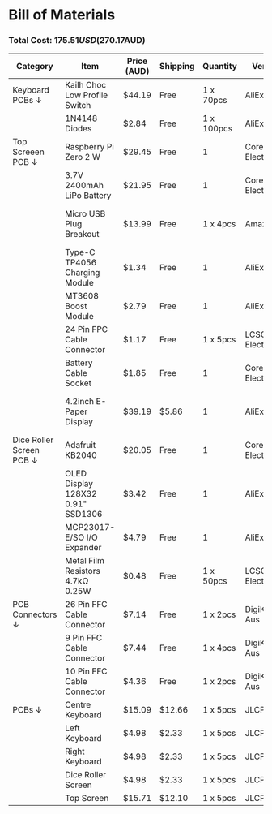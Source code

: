 # Bill of Materials

### Total Cost: $175.51USD ($270.17AUD)

|         Category         |               Item                | Price (AUD) | Shipping |  Quantity  |      Vendor      | Notes/Considerations |         Link         |
|--------------------------|-----------------------------------|-------------|----------|------------|------------------|----------------------|----------------------|
|      Keyboard PCBs ↓     |   Kailh Choc Low Profile Switch   |    $44.19   |   Free   | 1 x 70pcs  |    AliExpress    |                      | [Kailh Choc Low Profile Switch](https://www.aliexpress.com/item/1005008576630923.html) |
|                          |           1N4148 Diodes           |    $2.84    |   Free   | 1 x 100pcs |    AliExpress    |                      | [1N4148 Diodes](https://www.aliexpress.com/item/4000142272546.html) |
|     Top Screeen PCB ↓    |       Raspberry Pi Zero 2 W       |    $29.45   |   Free   |     1      | Core Electronics | Somehow cheaper than AliExpress and is local | [Raspberry Pi Zero 2 W](https://core-electronics.com.au/raspberry-pi-zero-2-w-wireless.html) |
|                          |     3.7V 2400mAh LiPo Battery     |    $21.95   |   Free   |     1      | Core Electronics | Cheaper AliExpress options don't deliver until September | [3.7V 2400mAh LiPo Battery](https://core-electronics.com.au/polymer-lithium-ion-battery-2400mah.html) |
|                          |      Micro USB Plug Breakout      |    $13.99   |   Free   |  1 x 4pcs  |     AmazonAU     | Only option but should arrive July 30 - Aug 5 so hopefully it comes in time. | [USB MicroB Plug Breakout Board](https://www.amazon.com.au/Treedix-Breakout-Connector-Compatible-Electronics/dp/B09W2QHL2P) |
|                          |   Type-C TP4056 Charging Module   |    $1.34    |   Free   |     1      |    AliExpress    |                      | [DIY Type-C USB 5V 1A 18650 TP4056](https://www.aliexpress.com/item/1005008058129330.html) |
|                          |        MT3608 Boost Module        |    $2.79    |   Free   |     1      |    AliExpress    |                      | [MT3608 Boost Module](https://www.aliexpress.com/item/1005006361814667.html) |
|                          |     24 Pin FPC Cable Connector    |    $1.17    |   Free   |  1 x 5pcs  | LCSC Electronics | This may be wrong, need to check | [BOOMELE(Boom Precision Elec) 0.5-24P FG](https://www.lcsc.com/product-detail/FFC-FPC-Flat-Flexible-Connector-Assemblies_BOOMELE-Boom-Precision-Elec-0-5-24P-FG_C20688.html) |
|                          |        Battery Cable Socket       |    $1.85    |   Free   |     1      | Core Electronics | This may be wrong, need to check | [JST Right-Angle Connector - SMD 2-Pin](https://core-electronics.com.au/jst-right-angle-connector-smd-2-pin-black.html) |
|                          |      4.2inch E-Paper Display      |    $39.19   |   $5.86  |     1      |    AliExpress    |                      | [4.2 inch 3-Colour E-Ink display module (400x300 Pixels)](https://www.aliexpress.com/item/1005008589532618.html) |
| Dice Roller Screen PCB ↓ |         Adafruit KB2040           |    $20.05   |   Free   |     1      | Core Electronics |                      | [RP2040 Kee Boar Driver](https://core-electronics.com.au/adafruit-kb2040-rp2040-kee-boar-driver.html) |
|                          | OLED Display 128X32 0.91" SSD1306 |    $3.42    |   Free   |     1      |    AliExpress    |                      | [0.91 inch OLED Display Module - White](https://www.aliexpress.com/item/1005006010896161.html) |
|                          |    MCP23017-E/SO I/O Expander     |    $4.79    |   Free   |     1      |    AliExpress    |                      | [MCP23017-E/SO SOP28](https://www.aliexpress.com/item/1005008727662692.html) |
|                          |  Metal Film Resistors 4.7kΩ 0.25W |    $0.48    |   Free   |  1 x 50pcs | LCSC Electronics |                      | [UNI-ROYAL(Uniroyal Elec) MFR0W4F4701A50](https://www.lcsc.com/product-detail/Through-Hole-Resistors_UNI-ROYAL-Uniroyal-Elec-MFR0W4F4701A50_C57204.html) |
|     PCB Connectors ↓     |    26 Pin FFC Cable Connector     |    $7.14    |   Free   |  1 x 2pcs  |    DigiKey Aus   |                      | [FH12-26S-0.5SH(55)](https://www.digikey.com.au/en/products/detail/hirose-electric-co-ltd/FH12-26S-0-5SH-55/1110323?srsltid=AfmBOopqF7o7ptaexeaPUv0DdIia_AySKFMMV1k5vwqKbBNBlBynJ4EH) |
|                          |     9 Pin FFC Cable Connector     |    $7.44    |   Free   |  1 x 4pcs  |    DigiKey Aus   |                      | [FH19C-9S-0.5SH(10)](https://www.digikey.com.au/en/products/detail/hirose-electric-co-ltd/FH19C-9S-0-5SH-10/4283425?srsltid=AfmBOoqcyKZkMxO_LfuhkB4uOfiW8o3IG8r2A8k8QkMFRSA8k5cvBsd-) |
|                          |    10 Pin FFC Cable Connector     |    $4.36    |   Free   |  1 x 2pcs  |    DigiKey Aus   |                      | [FH12-10S-0.5SH(55)](https://www.digikey.com.au/en/products/detail/hirose-electric-co-ltd/FH12-10S-0-5SH-55/1110314?srsltid=AfmBOoqEdsP7pIlvfwTyiOzf9GYr_4whu2x5bs80QqxoZjZm51vtzrAO) |
|          PCBs ↓          |         Centre Keyboard           |    $15.09   |  $12.66  |  1 x 5pcs  |      JLCPCB      |                      | N/A |
|                          |          Left Keyboard            |    $4.98    |   $2.33  |  1 x 5pcs  |      JLCPCB      |                      | N/A |
|                          |          Right Keyboard           |    $4.98    |   $2.33  |  1 x 5pcs  |      JLCPCB      |                      | N/A |
|                          |        Dice Roller Screen         |    $4.98    |   $2.33  |  1 x 5pcs  |      JLCPCB      |                      | N/A |
|                          |            Top Screen             |    $15.71   |  $12.10  |  1 x 5pcs  |      JLCPCB      |                      | N/A |
